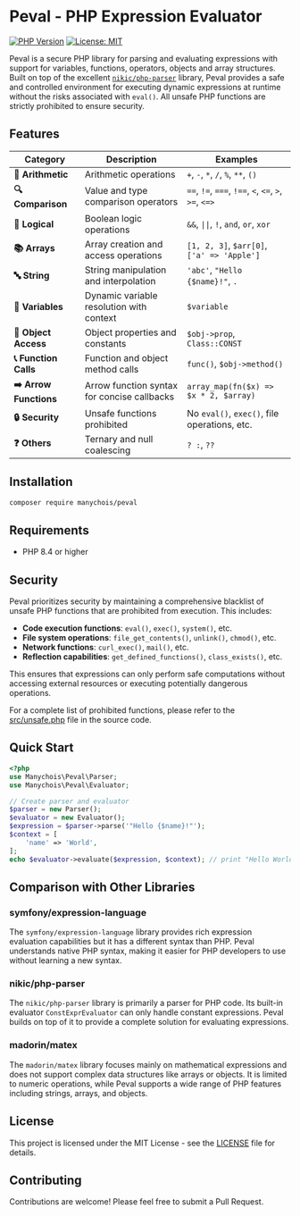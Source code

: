 # Peval - PHP Expression Evaluator

[![PHP Version](https://img.shields.io/badge/php-%3E%3D8.4-777bb3.svg)](https://www.php.net/releases/8.4/en.php)
[![License: MIT](https://img.shields.io/badge/License-MIT-yellow.svg)](LICENSE)

Peval is a secure PHP library for parsing and evaluating expressions with support for variables, functions, operators, objects and array structures. Built on top of the excellent [`nikic/php-parser`](https://github.com/nikic/PHP-Parser) library, Peval provides a safe and controlled environment for executing dynamic expressions at runtime without the risks associated with `eval()`. All unsafe PHP functions are strictly prohibited to ensure security.

## Features

| Category | Description | Examples |
|----------|-------------|----------|
| **🔢 Arithmetic** | Arithmetic operations | `+`, `-`, `*`, `/`, `%`, `**`, `()` |
| **🔍 Comparison** | Value and type comparison operators | `==`, `!=`, `===`, `!==`, `<`, `<=`, `>`, `>=`, `<=>` |
| **🧠 Logical** | Boolean logic operations | `&&`, `\|\|`, `!`, `and`, `or`, `xor` |
| **📚 Arrays** | Array creation and access operations | `[1, 2, 3]`, `$arr[0]`, `['a' => 'Apple']` |
| **🔤 String** | String manipulation and interpolation | `'abc'`, `"Hello {$name}!"`, `.` |
| **📝 Variables** | Dynamic variable resolution with context | `$variable` |
| **🔑 Object Access** | Object properties and constants | `$obj->prop`, `Class::CONST` |
| **📞 Function Calls** | Function and object method calls | `func()`, `$obj->method()` |
| **➡️ Arrow Functions** | Arrow function syntax for concise callbacks | `array_map(fn($x) => $x * 2, $array)` |
| **🔒 Security** | Unsafe functions prohibited | No `eval()`, `exec()`, file operations, etc. |
| **❓ Others** | Ternary and null coalescing | `? :`, `??` |

## Installation

```bash
composer require manychois/peval
```
## Requirements

- PHP 8.4 or higher

## Security

Peval prioritizes security by maintaining a comprehensive blacklist of unsafe PHP functions that are prohibited from execution. This includes:

- **Code execution functions**: `eval()`, `exec()`, `system()`, etc.
- **File system operations**: `file_get_contents()`, `unlink()`, `chmod()`, etc.
- **Network functions**: `curl_exec()`, `mail()`, etc.
- **Reflection capabilities**: `get_defined_functions()`, `class_exists()`, etc.

This ensures that expressions can only perform safe computations without accessing external resources or executing potentially dangerous operations.

For a complete list of prohibited functions, please refer to the [src/unsafe.php](src/unsafe.php) file in the source code.

## Quick Start

```php
<?php
use Manychois\Peval\Parser;
use Manychois\Peval\Evaluator;

// Create parser and evaluator
$parser = new Parser();
$evaluator = new Evaluator();
$expression = $parser->parse('"Hello {$name}!"');
$context = [
    'name' => 'World',
];
echo $evaluator->evaluate($expression, $context); // print "Hello World!"
```
## Comparison with Other Libraries

### symfony/expression-language

The `symfony/expression-language` library provides rich expression evaluation capabilities but it has a different syntax than PHP. Peval understands native PHP syntax, making it easier for PHP developers to use without learning a new syntax.

### nikic/php-parser

The `nikic/php-parser` library is primarily a parser for PHP code. Its built-in evaluator `ConstExprEvaluator` can only handle constant expressions. Peval builds on top of it to provide a complete solution for evaluating expressions.

### madorin/matex

The `madorin/matex` library focuses mainly on mathematical expressions and does not support complex data structures like arrays or objects. It is limited to numeric operations, while Peval supports a wide range of PHP features including strings, arrays, and objects.

## License

This project is licensed under the MIT License - see the [LICENSE](LICENSE) file for details.

## Contributing

Contributions are welcome! Please feel free to submit a Pull Request.
